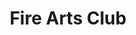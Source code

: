 ---
layout: experience
title: Fire Arts Club
short: ofac
sub: President
where: [Olin College, 'http://www.olin.edu']

dates: ['5/15/2014', '']

track: leadership
---